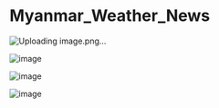 # Myanmar_Weather_News

![Uploading image.png…]()

![image](https://github.com/user-attachments/assets/f144c74b-c96d-4e3c-97c5-79a8a7d2d8cc)

![image](https://github.com/user-attachments/assets/9e997b5f-94b8-425e-8988-4a00e8f627a5)

![image](https://github.com/user-attachments/assets/0a03fafc-2095-4f19-b4a4-f009b4077fab)

